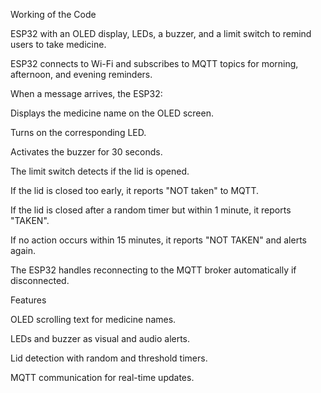 
Working of the Code

 ESP32 with an OLED display, LEDs, a buzzer, and a limit switch to remind users to take medicine.

ESP32 connects to Wi-Fi and subscribes to MQTT topics for morning, afternoon, and evening reminders.

When a message arrives, the ESP32:

Displays the medicine name on the OLED screen.

Turns on the corresponding LED.

Activates the buzzer for 30 seconds.

The limit switch detects if the lid is opened.

If the lid is closed too early, it reports "NOT taken" to MQTT.

If the lid is closed after a random timer but within 1 minute, it reports "TAKEN".

If no action occurs within 15 minutes, it reports "NOT TAKEN" and alerts again.

The ESP32 handles reconnecting to the MQTT broker automatically if disconnected.

Features

OLED scrolling text for medicine names.

LEDs and buzzer as visual and audio alerts.

Lid detection with random and threshold timers.

MQTT communication for real-time updates.

